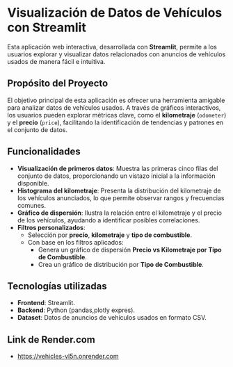 # Visualización de Datos de Vehículos con Streamlit

Esta aplicación web interactiva, desarrollada con **Streamlit**, permite a los usuarios explorar y visualizar datos relacionados con anuncios de vehículos usados de manera fácil e intuitiva.

## Propósito del Proyecto

El objetivo principal de esta aplicación es ofrecer una herramienta amigable para analizar datos de vehículos usados. A través de gráficos interactivos, los usuarios pueden explorar métricas clave, como el **kilometraje** (`odometer`) y el **precio** (`price`), facilitando la identificación de tendencias y patrones en el conjunto de datos.

## Funcionalidades

- **Visualización de primeros datos**: Muestra las primeras cinco filas del conjunto de datos, proporcionando un vistazo inicial a la información disponible.
- **Histograma del kilometraje**: Presenta la distribución del kilometraje de los vehículos anunciados, lo que permite observar rangos y frecuencias comunes.
- **Gráfico de dispersión**: Ilustra la relación entre el kilometraje y el precio de los vehículos, ayudando a identificar posibles correlaciones.
- **Filtros personalizados**:
  - Selección por **precio**, **kilometraje** y **tipo de combustible**.
  - Con base en los filtros aplicados:
    - Genera un gráfico de dispersión **Precio vs Kilometraje por Tipo de Combustible**.
    - Crea un gráfico de distribución por **Tipo de Combustible**.

## Tecnologías utilizadas

- **Frontend**: Streamlit.
- **Backend**: Python (pandas,plotly expres).
- **Dataset**: Datos de anuncios de vehículos usados en formato CSV.

## Link de Render.com
- https://vehicles-vl5n.onrender.com
